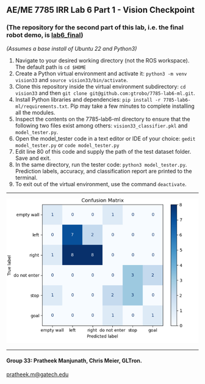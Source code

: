 ## AE/ME 7785 IRR Lab 6 Part 1 - Vision Checkpoint
### (The repository for the second part of this lab, i.e. the final robot demo, is [lab6_final](https://github.com/gtrobo/lab6_final)) 
*(Assumes a base install of Ubuntu 22 and Python3)*
1. Navigate to your desired working directory (not the ROS workspace). The default path is `cd $HOME` 
2. Create a Python virtual environment and activate it: `python3 -m venv vision33` and `source vision33/bin/activate`.
3. Clone this repository inside the virtual environment subdirectory: `cd vision33` and then `git clone git@github.com:gtrobo/7785-lab6-ml.git`.
4. Install Python libraries and dependencies: `pip install -r 7785-lab6-ml/requirements.txt`. Pip may take a few minutes to complete installing all the modules.
5. Inspect the contents on the 7785-lab6-ml directory to ensure that the following two files exist among others: `vision33_classifier.pkl` and `model_tester.py`.
6. Open the model_tester code in a text editor or IDE of your choice: `gedit model_tester.py` or `code model_tester.py`
7. Edit line 80 of this code and supply the path of the test dataset folder. Save and exit.
8. In the same directory, run the tester code: `python3 model_tester.py`. Prediction labels, accuracy, and classification report are printed to the terminal.
9. To exit out of the virtual environment, use the command `deactivate`.
________

![Confusion Matrix](/ConfusionMatrix.png)
________
#### Group 33: Pratheek Manjunath, Chris Meier, GLTron.<br>
pratheek.m@gatech.edu
